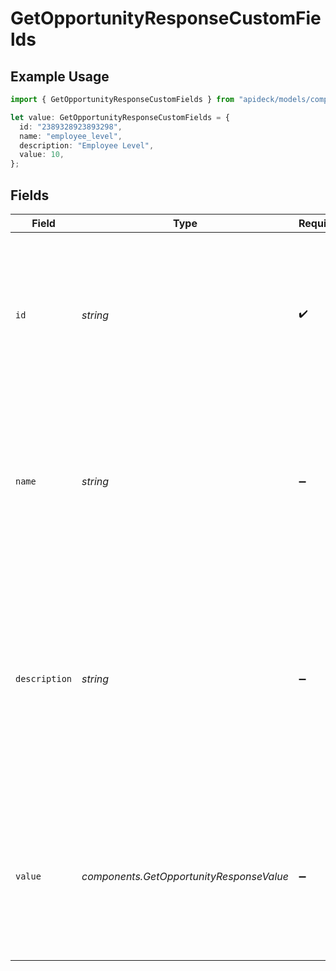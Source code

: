 # GetOpportunityResponseCustomFields

## Example Usage

```typescript
import { GetOpportunityResponseCustomFields } from "apideck/models/components";

let value: GetOpportunityResponseCustomFields = {
  id: "2389328923893298",
  name: "employee_level",
  description: "Employee Level",
  value: 10,
};
```

## Fields

| Field                                                                                                                                                                                                                                                                    | Type                                                                                                                                                                                                                                                                     | Required                                                                                                                                                                                                                                                                 | Description                                                                                                                                                                                                                                                              | Example                                                                                                                                                                                                                                                                  |
| ------------------------------------------------------------------------------------------------------------------------------------------------------------------------------------------------------------------------------------------------------------------------ | ------------------------------------------------------------------------------------------------------------------------------------------------------------------------------------------------------------------------------------------------------------------------ | ------------------------------------------------------------------------------------------------------------------------------------------------------------------------------------------------------------------------------------------------------------------------ | ------------------------------------------------------------------------------------------------------------------------------------------------------------------------------------------------------------------------------------------------------------------------ | ------------------------------------------------------------------------------------------------------------------------------------------------------------------------------------------------------------------------------------------------------------------------ |
| `id`                                                                                                                                                                                                                                                                     | *string*                                                                                                                                                                                                                                                                 | :heavy_check_mark:                                                                                                                                                                                                                                                       | A unique identifier for each custom field within the opportunity. This ID is essential for distinguishing between different custom fields and is used to reference specific fields programmatically.                                                                     | 2389328923893298                                                                                                                                                                                                                                                         |
| `name`                                                                                                                                                                                                                                                                   | *string*                                                                                                                                                                                                                                                                 | :heavy_minus_sign:                                                                                                                                                                                                                                                       | The name assigned to each custom field, which describes the type of data it holds. This name is used to identify the custom field in the user interface and reports, aiding in data organization and retrieval.                                                          | employee_level                                                                                                                                                                                                                                                           |
| `description`                                                                                                                                                                                                                                                            | *string*                                                                                                                                                                                                                                                                 | :heavy_minus_sign:                                                                                                                                                                                                                                                       | A detailed explanation or additional information about the custom field associated with the opportunity. This string can provide context or clarification for custom data points that are specific to the opportunity, enhancing understanding of its unique attributes. | Employee Level                                                                                                                                                                                                                                                           |
| `value`                                                                                                                                                                                                                                                                  | *components.GetOpportunityResponseValue*                                                                                                                                                                                                                                 | :heavy_minus_sign:                                                                                                                                                                                                                                                       | The specific value assigned to the custom field for this opportunity. This value can vary in type and content, depending on the custom field's purpose and configuration within the CRM system.                                                                          |                                                                                                                                                                                                                                                                          |